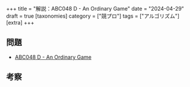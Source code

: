+++
title = "解説：ABC048 D - An Ordinary Game"
date = "2024-04-29"
draft = true
[taxonomies]
category = ["競プロ"]
tags = ["アルゴリズム"]
[extra]
+++

## 問題

- [ABC048 D - An Ordinary Game](https://atcoder.jp/contests/abc048/tasks/arc064_b?lang=ja)


## 考察



